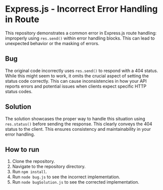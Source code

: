 # Express.js - Incorrect Error Handling in Route

This repository demonstrates a common error in Express.js route handling: improperly using `res.send()` within error handling blocks.  This can lead to unexpected behavior or the masking of errors.

## Bug

The original code incorrectly uses `res.send()` to respond with a 404 status.  While this might seem to work, it omits the crucial aspect of setting the status code correctly.  This can cause inconsistencies in how your API reports errors and potential issues when clients expect specific HTTP status codes.

## Solution

The solution showcases the proper way to handle this situation using `res.status()` before sending the response. This clearly conveys the 404 status to the client. This ensures consistency and maintainability in your error handling.

## How to run

1. Clone the repository.
2. Navigate to the repository directory.
3. Run `npm install`.
4. Run `node bug.js` to see the incorrect implementation.
5. Run `node bugSolution.js` to see the corrected implementation.